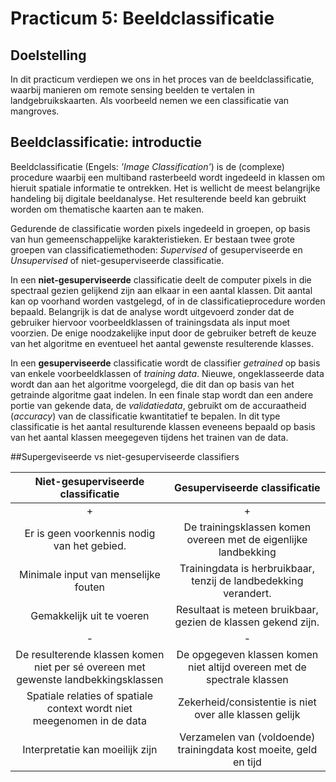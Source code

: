 # Practicum 5: Beeldclassificatie

## Doelstelling

In dit practicum verdiepen we ons in het proces van de beeldclassificatie, waarbij manieren om remote sensing beelden te vertalen in landgebruikskaarten. Als voorbeeld nemen we een classificatie van mangroves.

## Beeldclassificatie: introductie

Beeldclassificatie (Engels: *'Image Classification'*) is de (complexe) procedure waarbij een multiband rasterbeeld wordt ingedeeld in klassen om hieruit spatiale informatie te ontrekken. Het is wellicht de meest belangrijke handeling bij digitale beeldanalyse. Het resulterende beeld kan gebruikt worden om thematische kaarten aan te maken.  

Gedurende de classificatie worden pixels ingedeeld in groepen, op basis van hun gemeenschappelijke karakteristieken. Er bestaan twee grote groepen van classificatiemethoden: *Supervised* of gesuperviseerde en *Unsupervised* of niet-gesuperviseerde classificatie.

In een **niet-gesuperviseerde** classificatie deelt de computer pixels in die spectraal gezien gelijkend zijn aan elkaar in een aantal klassen. Dit aantal kan op voorhand worden vastgelegd, of in de classificatieprocedure worden bepaald. Belangrijk is dat de analyse wordt uitgevoerd zonder dat de gebruiker hiervoor voorbeeldklassen of trainingsdata als input moet voorzien. De enige noodzakelijke input door de gebruiker betreft de keuze van het algoritme en eventueel het aantal gewenste resulterende klasses. 

In een **gesuperviseerde** classificatie wordt de classifier *getrained* op basis van enkele voorbeeldklassen of *training data*. Nieuwe, ongeklasseerde data wordt dan aan het algoritme voorgelegd, die dit dan op basis van het getrainde algoritme gaat indelen. In een finale stap wordt dan een andere portie van gekende data, de *validatiedata*, gebruikt om de accuraatheid (*accuracy*) van de classificatie kwantitatief te bepalen. In dit type classificatie is het aantal resulturende klassen eveneens bepaald op basis van het aantal klassen meegegeven tijdens het trainen van de data.

##Supergeviseerde vs niet-gesuperviseerde classifiers

|                         Niet-gesuperviseerde classificatie                         |                      Gesuperviseerde classificatie                      |
|:----------------------------------------------------------------------------------:|:-----------------------------------------------------------------------:|
|                                          +                                         |                                    +                                    |
|                     Er is geen voorkennis nodig van het gebied.                    |     De trainingsklassen komen overeen met de eigenlijke landbekking     |
|                        Minimale input van menselijke fouten                        |     Trainingdata is herbruikbaar, tenzij de landbedekking verandert.    |
|                              Gemakkelijk uit te voeren                             |      Resultaat is meteen bruikbaar, gezien de klassen gekend zijn.      |
|                                          -                                         |                                    -                                    |
| De resulterende klassen komen niet per sé overeen met gewenste landbekkingsklassen | De opgegeven klassen komen niet altijd overeen met de spectrale klassen |
|       Spatiale relaties of spatiale context wordt niet meegenomen in de data       |         Zekerheid/consistentie is niet over alle klassen gelijk         |
|                           Interpretatie kan moeilijk zijn                          |    Verzamelen van (voldoende) trainingdata kost moeite, geld en tijd    |